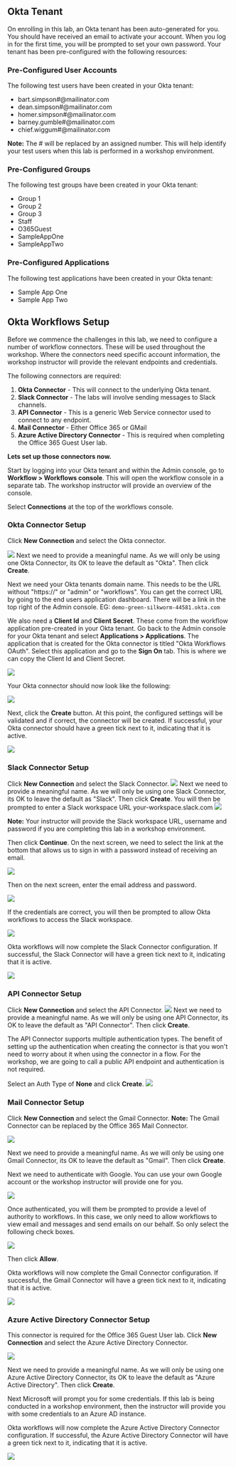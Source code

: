 ﻿## Okta Tenant

On enrolling in this lab, an Okta tenant has been auto-generated for you. You should have received an email to activate your account. When you log in for the first time, you will be prompted to set your own password.
Your tenant has been pre-configured with the following resources:

### Pre-Configured User Accounts
The following test users have been created in your Okta tenant:
 * bart.simpson#@mailinator.com
 * dean.simpson#@mailinator.com
 * homer.simpson#@mailinator.com
 * barney.gumble#@mailinator.com
 * chief.wiggum#@mailinator.com

**Note:**  The # will be replaced by an assigned number. This will help identify your test users when this lab is performed in a workshop environment.

### Pre-Configured Groups
The following test groups have been created in your Okta tenant:
-   Group 1
-   Group 2
-   Group 3
-   Staff
-   O365Guest
-   SampleAppOne
-   SampleAppTwo

### Pre-Configured Applications
The following test applications have been created in your Okta tenant:
-   Sample App One
-   Sample App Two

## Okta Workflows Setup
Before we commence the challenges in this lab, we need to configure a number of workflow connectors. These will be used throughout the workshop. Where the connectors need specific account information, the workshop instructor will provide the relevant endpoints and credentials. 

The following connectors are required:
1. **Okta Connector** - This will connect to the underlying Okta tenant.
2. **Slack Connector** - The labs will involve sending messages to Slack channels.
3. **API Connector** - This is a generic Web Service connector used to connect to any endpoint.
4. **Mail Connector** - Either Office 365 or GMail
5. **Azure Active Directory Connector** - This is required when completing the Office 365 Guest User lab.

**Lets set up those connectors now.**

Start by logging into your Okta tenant and within the Admin console, go to **Workflow > Workflows console**. This will open the workflow console in a separate tab. The workshop instructor will provide an overview of the console.

Select **Connections** at the top of the workflows console.

### Okta Connector Setup
Click **New Connection** and select the Okta connector.

![](https://github.com/iamse-blog/wic1-workshop/blob/main/images/002/image1.png?raw=true")
Next we need to provide a meaningful name. As we will only be using one Okta Connector, its OK to leave the default as "Okta".
Then click **Create**.

Next we need your Okta tenants domain name. This needs to be the URL without "https://" or "admin" or "workflows". You can get the correct URL by going to the end users application dashboard. There will be a link in the top right of the Admin console.
EG: 
`demo-green-silkworm-44581.okta.com`

We also need a **Client Id** and **Client Secret**. These come from the workflow application pre-created in your Okta tenant. Go back to the Admin console for your Okta tenant and select **Applications > Applications**. The application that is created for the Okta connector is titled "Okta Workflows OAuth". Select this application and go to the **Sign On** tab. This is where we can copy the Client Id and Client Secret.

![](https://github.com/iamse-blog/wic1-workshop/blob/main/images/002/image2.png?raw=true")

Your Okta connector should now look like the following:

![](https://github.com/iamse-blog/wic1-workshop/blob/main/images/002/image3.png?raw=true")

Next, click the **Create** button. At this point, the configured settings will be validated and if correct, the connector will be created. If successful, your Okta connector should have a green tick next to it, indicating that it is active.

![](https://github.com/iamse-blog/wic1-workshop/blob/main/images/002/image4.png?raw=true")

### Slack Connector Setup
Click **New Connection** and select the Slack Connector.
![](https://github.com/iamse-blog/wic1-workshop/blob/main/images/002/image5.png?raw=true")
Next we need to provide a meaningful name. As we will only be using one Slack Connector, its OK to leave the default as "Slack".
Then click **Create**.
You will then be prompted to enter a Slack workspace URL your-workspace.slack.com
![](https://github.com/iamse-blog/wic1-workshop/blob/main/images/002/image6.png?raw=true")

**Note:** Your instructor will provide the Slack workspace URL, username and password if you are completing this lab in a workshop environment.

Then click **Continue**.
On the next screen, we need to select the link at the bottom that allows us to sign in with a password instead of receiving an email.

![](https://github.com/iamse-blog/wic1-workshop/blob/main/images/002/image7.png?raw=true")

Then on the next screen, enter the email address and password.

![](https://github.com/iamse-blog/wic1-workshop/blob/main/images/002/image8.png?raw=true")

If the credentials are correct, you will then be prompted to allow Okta workflows to access the Slack workspace.

![](https://github.com/iamse-blog/wic1-workshop/blob/main/images/002/image9.png?raw=true")

Okta workflows will now complete the Slack Connector configuration. If successful, the Slack Connector will have a green tick next to it, indicating that it is active.

![](https://github.com/iamse-blog/wic1-workshop/blob/main/images/002/image10.png?raw=true")

### API Connector Setup
Click **New Connection** and select the API Connector.
![](https://github.com/iamse-blog/wic1-workshop/blob/main/images/002/image11.png?raw=true")
Next we need to provide a meaningful name. As we will only be using one API Connector, its OK to leave the default as "API Connector". Then click **Create**.

The API Connector supports multiple authentication types. The benefit of setting up the authentication when creating the connector is that you won't need to worry about it when using the connector in a flow. For the workshop, we are going to call a public API endpoint and authentication is not required. 

Select an Auth Type of **None** and click **Create**.
![](https://github.com/iamse-blog/wic1-workshop/blob/main/images/002/image12.png?raw=true")

### Mail Connector Setup
Click **New Connection** and select the Gmail Connector.
**Note:** The Gmail Connector can be replaced by the Office 365 Mail Connector.

![](https://github.com/iamse-blog/wic1-workshop/blob/main/images/002/image13.png?raw=true")

Next we need to provide a meaningful name. As we will only be using one Gmail Connector, its OK to leave the default as "Gmail".
Then click **Create**.

Next we need to authenticate with Google. You can use your own Google account or the workshop instructor will provide one for you.

![](https://github.com/iamse-blog/wic1-workshop/blob/main/images/002/image14.png?raw=true")

Once authenticated, you will them be prompted to provide a level of authority to workflows. In this case, we only need to allow workflows to view email and messages and send emails on our behalf. So only select the following check boxes.

![](https://github.com/iamse-blog/wic1-workshop/blob/main/images/002/image15.png?raw=true")

Then click **Allow**.

Okta workflows will now complete the Gmail Connector configuration. If successful, the Gmail Connector will have a green tick next to it, indicating that it is active.

![](https://github.com/iamse-blog/wic1-workshop/blob/main/images/002/image16.png?raw=true")

### Azure Active Directory Connector Setup
This connector is required for the Office 365 Guest User lab.
Click **New Connection** and select the Azure Active Directory Connector.

![](https://github.com/iamse-blog/wic1-workshop/blob/main/images/002/image17.png?raw=true")

Next we need to provide a meaningful name. As we will only be using one Azure Active Directory Connector, its OK to leave the default as "Azure Active Directory".
Then click **Create**.

Next Microsoft will prompt you for some credentials. If this lab is being conducted in a workshop environment, then the instructor will provide you with some credentials to an Azure AD instance.

Okta workflows will now complete the Azure Active Directory Connector configuration. If successful, the Azure Active Directory Connector will have a green tick next to it, indicating that it is active.

![](https://github.com/iamse-blog/wic1-workshop/blob/main/images/002/image18.png?raw=true")

